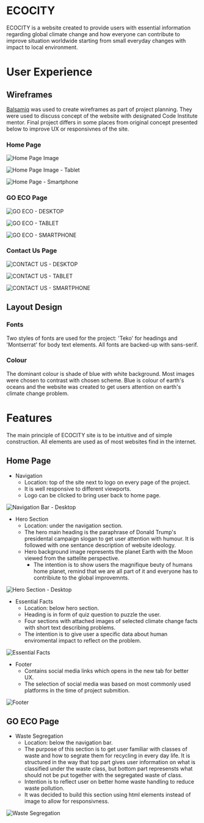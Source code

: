 # ECOCITY
ECOCITY is a website created to provide users with essential information regarding global climate change and how everyone can contribute to improve situation worldwide starting from small everyday changes with impact to local environment.
<!-- Am I Responsive Image here -->
<!-- # Contents list-->
# User Experience
## Wireframes
[Balsamiq](https://balsamiq.com/) was used to create wireframes as part of project planning. They were used to discuss concept of the website with designated Code Institute mentor. Final project differs in some places from original concept presented below to improve UX or responsivnes of the site.
### Home Page
![Home Page Image](/assets/images/readme/HOME.png)

![Home Page Image - Tablet](/assets/images/readme/HOME_%20TABLET.png)

![Home Page - Smartphone](assets/images/readme/HOME_%20SMARTPHONE.png)

### GO ECO Page
![GO ECO - DESKTOP](/assets/images/readme/GO%20ECO.png)

![GO ECO - TABLET](assets/images/readme/GO%20ECO_%20TABLET.png)

![GO ECO - SMARTPHONE](assets/images/readme/GO%20ECO_%20SMARTPHONE.png)

### Contact Us Page

![CONTACT US - DESKTOP](assets/images/readme/CONTACT%20US.png)

![CONTACT US - TABLET](assets/images/readme/CONTACT%20US_%20TABLET.png)

![CONTACT US - SMARTPHONE](assets/images/readme/CONTACT%20US_%20SMARTPHONE.png)

## Layout Design

### Fonts
Two styles of fonts are used for the project: 'Teko' for headings and 'Montserrat' for body text elements. All fonts are backed-up with sans-serif.

### Colour
The dominant colour is shade of blue with white background. Most images were chosen to contrast with chosen scheme. Blue is colour of earth's oceans and the website was created to get users attention on earth's climate change problem.

# Features
The main principle of ECOCITY site is to be intuitive and of simple construction. All elements are used as of most websites find in the internet.

## Home Page
- Navigation
  - Location: top of the site next to logo on every page of the project.
  - It is well responsive to different viewports.
  - Logo can be clicked to bring user back to home page.


![Navigation Bar - Desktop](assets/images/readme/Navigation%20Bar%20-%20Desktop.png)

- Hero Section
  - Location: under the navigation section.
  - The hero main heading is the paraphrase of Donald Trump's presidental campaign slogan to get user attention with humour. It is followed with one sentance description of website ideology.
  - Hero background image represents the planet Earth with the Moon viewed from the sattelite perspective. 
    - The intention is to show users the magnifique beuty of humans home planet, remind that we are all part of it and everyone has to contribiute to the global improvemnts.

![Hero Section - Desktop](assets/images/readme/Hero%20Section%20-%20Desktop.png)

- Essential Facts
  - Location: below hero section.
  - Heading is in form of quiz question to puzzle the user.
  - Four sections with attached images of selected climate change facts with short text describing problems.
  - The intention is to give user a specific data about human enviromental impact to reflect on the problem.

![Essential Facts](assets/images/readme/Essential%20Facts.png)

- Footer
  - Contains social media links which opens in the new tab for better UX.
  - The selection of social media was based on most commonly used platforms in the time of project submition.

![Footer](assets/images/readme/Footer.png)

## GO ECO Page

- Waste Segregation
  - Location: below the navigation bar.
  - The purpose of this section is to get user familiar with classes of waste and how to segrate them for recycling in every day life. It is structured in the way that top part gives user information on what is classified under the waste class, but bottom part represensts what should not be put together with the segregated waste of class.
  - Intention is to reflect user on better home waste handling to reduce waste pollution.
  - It was decided to build this section using html elements instead of image to allow for responsivness.

![Waste Segregation](/assets/images/readme/Waste%20Segregation.png)
